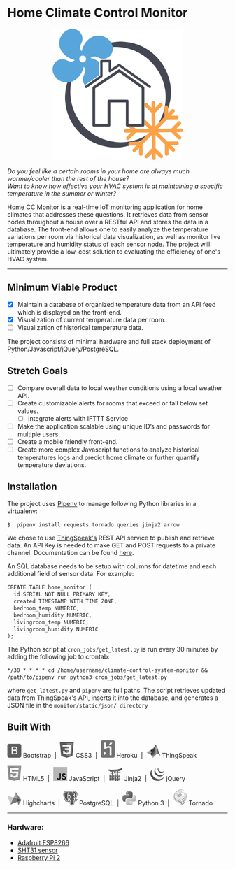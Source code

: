 # Home Climate Control Monitor

<p align="center">
<img src="https://github.com/lloydXmas/climate-control-system-monitor/blob/master/readme-img/logo.png" width=300 />
</p>


_Do you feel like a certain rooms in your home are always much warmer/cooler than the rest of the house?_<br />
_Want to know how effective your HVAC system is at maintaining a specific temperature in the summer or winter?_

Home CC Monitor is a real-time IoT monitoring application for home climates that addresses these questions. It retrieves data from sensor nodes throughout a house over a RESTful API and stores the data in a database. The front-end allows one to easily analyze the temperature variations per room via historical data visualization, as well as monitor live temperature and humidity status of each sensor node. The project will ultimately provide a low-cost solution to evaluating the efficiency of one's HVAC system.

-----
## Minimum Viable Product
- [X] Maintain a database of organized temperature data from an API feed which is displayed on the front-end.
- [X] Visualization of current temperature data per room.
- [ ] Visualization of historical temperature data.

The project consists of minimal hardware and full stack deployment of Python/Javascript/jQuery/PostgreSQL.

## Stretch Goals
- [ ] Compare overall data to local weather conditions using a local weather API.
- [ ] Create customizable alerts for rooms that exceed or fall below set values.
  - [ ] Integrate alerts with IFTTT Service
- [ ] Make the application scalable using unique ID’s and passwords for multiple users.
- [ ] Create a mobile friendly front-end.
- [ ] Create more complex Javascript functions to analyze historical temperatures logs and predict home climate or further quantify temperature deviations.

## Installation
The project uses [Pipenv](https://github.com/pypa/pipenv) to manage following Python libraries in a virtualenv:
```
$  pipenv install requests tornado queries jinja2 arrow
```
We chose to use [ThingSpeak's](https://thingspeak.com) REST API service to publish and retrieve data. An API Key is needed to make GET and POST requests to a private channel. Documentation can be found [here](https://www.mathworks.com/help/thingspeak/rest-api.html).

An SQL database needs to be setup with columns for datetime and each additional field of sensor data. For example:
```
CREATE TABLE home_monitor (
  id SERIAL NOT NULL PRIMARY KEY,
  created TIMESTAMP WITH TIME ZONE,
  bedroom_temp NUMERIC,
  bedroom_humidity NUMERIC,
  livingroom_temp NUMERIC,
  livingroom_humidity NUMERIC
);
```

The Python script at `cron_jobs/get_latest.py` is run every 30 minutes by adding the following job to crontab:
```
*/30 * * * * cd /home/username/climate-control-system-monitor && /path/to/pipenv run python3 cron_jobs/get_latest.py
```
where `get_latest.py` and `pipenv` are full paths. The script retrieves updated data from ThingSpeak's API, inserts it into the database, and generates a JSON file in the `monitor/static/json/ directory` 


## Built With
![bootstrap icon](readme-img/bootstrap.png) Bootstrap &nbsp;|&nbsp; ![css3 icon](readme-img/css3.png) CSS3 &nbsp;|&nbsp; ![heroku icon](readme-img/heroku.png) Heroku &nbsp;|&nbsp; ![matlab icon](readme-img/matlab.png) ThingSpeak

![html5 icon](readme-img/html5.png) HTML5 &nbsp;|&nbsp;  ![javascript icon](readme-img/javascript.png) JavaScript &nbsp;|&nbsp; ![jinja icon](readme-img/jinja.png) Jinja2 &nbsp;|&nbsp; ![jquery icon](readme-img/jquery.png) jQuery

![Highcharts icon](readme-img/Highcharts.png) Highcharts &nbsp;|&nbsp; ![postgresql icon](readme-img/postgresql.png) PostgreSQL &nbsp;|&nbsp; ![python icon](readme-img/python.png) Python 3 &nbsp;|&nbsp; ![tornado icon](readme-img/tornado.png) Tornado

-----

### Hardware:
- [Adafruit ESP8266](https://learn.adafruit.com/adafruit-feather-huzzah-esp8266?view=all)
- [SHT31 sensor](https://learn.adafruit.com/adafruit-sht31-d-temperature-and-humidity-sensor-breakout?view=all)
- [Raspberry Pi 2](https://www.raspberrypi.org/products/raspberry-pi-2-model-b/)


